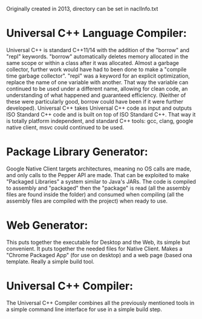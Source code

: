 Originally created in 2013, directory can be set in naclInfo.txt

# Universal C++ Language Compiler: 
Universal C++ is standard C++11/14 with the addition of the "borrow" and "repl" keywords. "borrow" automatically deletes memory allocated in the same scope or within a class after it was allocated. Almost a garbage collector, further work would have had to been done to make a "compile time garbage collector". "repl" was a keyword for an explicit optimization, replace the name of one variable with another. That way the variable can continued to be used under a different name, allowing for clean code, an understanding of what happened and guaranteed efficiency. (Neither of these were particularly good, borrow could have been if it were further developed). Universal C++ takes Universal C++ code as input and outputs ISO Standard C++ code and is built on top of ISO Standard C++. That way it is totally platform independent, and standard C++ tools: gcc, clang, google native client, msvc could continued to be used.
# Package Library Generator: 
Google Native Client targets architectures, meaning no OS calls are made, and only calls to the Pepper API are made. That can be exploited to make "Packaged Libraries" a system similar to Java's JARs. The code is compiled to assembly and "packaged" then the "package" is read (all the assembly files are found inside the folder) and consumed when compiling (all the assembly files are compiled with the project) when ready to use.

# Web Generator: 
This puts together the executable for Desktop and the Web, its simple but convenient. It puts together the needed files for Native Client. Makes a "Chrome Packaged App" (for use on desktop) and a web page (based ona  template. Really a simple build tool.
			
# Universal C++ Compiler: 
The Universal C++ Compiler combines all the previously mentioned tools in a simple command line interface for use in a simple build step.
